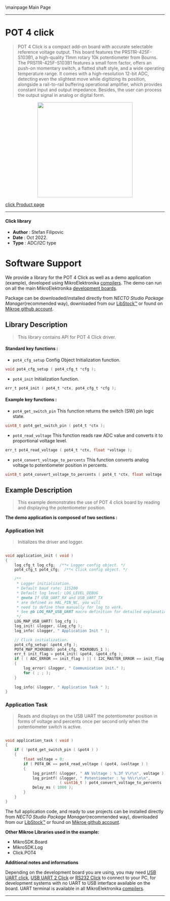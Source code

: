 \mainpage Main Page

---
# POT 4 click

> POT 4 Click is a compact add-on board with accurate selectable reference voltage output. This board features the PRS11R-425F-S103B1, a high-quality 11mm rotary 10k potentiometer from Bourns. The PRS11R-425F-S103B1 features a small form factor, offers an push-on momentary switch, a flatted shaft style, and a wide operating temperature range. It comes with a high-resolution 12-bit ADC, detecting even the slightest move while digitizing its position, alongside a rail-to-rail buffering operational amplifier, which provides constant input and output impedance. Besides, the user can process the output signal in analog or digital form.

<p align="center">
  <img src="https://download.mikroe.com/images/click_for_ide/pot4_click.png" height=300px>
</p>

[click Product page](https://www.mikroe.com/pot-4-click)

---


#### Click library

- **Author**        : Stefan Filipovic
- **Date**          : Oct 2022.
- **Type**          : ADC/I2C type


# Software Support

We provide a library for the POT 4 Click
as well as a demo application (example), developed using MikroElektronika
[compilers](https://www.mikroe.com/necto-studio).
The demo can run on all the main MikroElektronika [development boards](https://www.mikroe.com/development-boards).

Package can be downloaded/installed directly from *NECTO Studio Package Manager*(recommended way), downloaded from our [LibStock&trade;](https://libstock.mikroe.com) or found on [Mikroe github account](https://github.com/MikroElektronika/mikrosdk_click_v2/tree/master/clicks).

## Library Description

> This library contains API for POT 4 Click driver.

#### Standard key functions :

- `pot4_cfg_setup` Config Object Initialization function.
```c
void pot4_cfg_setup ( pot4_cfg_t *cfg );
```

- `pot4_init` Initialization function.
```c
err_t pot4_init ( pot4_t *ctx, pot4_cfg_t *cfg );
```

#### Example key functions :

- `pot4_get_switch_pin` This function returns the switch (SW) pin logic state.
```c
uint8_t pot4_get_switch_pin ( pot4_t *ctx );
```

- `pot4_read_voltage` This function reads raw ADC value and converts it to proportional voltage level.
```c
err_t pot4_read_voltage ( pot4_t *ctx, float *voltage );
```

- `pot4_convert_voltage_to_percents` This function converts analog voltage to potentiometer position in percents.
```c
uint8_t pot4_convert_voltage_to_percents ( pot4_t *ctx, float voltage );
```

## Example Description

> This example demonstrates the use of POT 4 click board by reading and displaying the potentiometer position.

**The demo application is composed of two sections :**

### Application Init

> Initializes the driver and logger.

```c

void application_init ( void )
{
    log_cfg_t log_cfg;  /**< Logger config object. */
    pot4_cfg_t pot4_cfg;  /**< Click config object. */

    /** 
     * Logger initialization.
     * Default baud rate: 115200
     * Default log level: LOG_LEVEL_DEBUG
     * @note If USB_UART_RX and USB_UART_TX 
     * are defined as HAL_PIN_NC, you will 
     * need to define them manually for log to work. 
     * See @b LOG_MAP_USB_UART macro definition for detailed explanation.
     */
    LOG_MAP_USB_UART( log_cfg );
    log_init( &logger, &log_cfg );
    log_info( &logger, " Application Init " );

    // Click initialization.
    pot4_cfg_setup( &pot4_cfg );
    POT4_MAP_MIKROBUS( pot4_cfg, MIKROBUS_1 );
    err_t init_flag = pot4_init( &pot4, &pot4_cfg );
    if ( ( ADC_ERROR == init_flag ) || ( I2C_MASTER_ERROR == init_flag ) )
    {
        log_error( &logger, " Communication init." );
        for ( ; ; );
    }
    
    log_info( &logger, " Application Task " );
}

```

### Application Task

> Reads and displays on the USB UART the potentiometer position in forms of voltage and percents once per second only when the potentiometer switch is active.

```c

void application_task ( void )
{
    if ( !pot4_get_switch_pin ( &pot4 ) )
    {
        float voltage = 0;
        if ( POT4_OK == pot4_read_voltage ( &pot4, &voltage ) ) 
        {
            log_printf( &logger, " AN Voltage : %.3f V\r\n", voltage );
            log_printf( &logger, " Potentiometer : %u %%\r\n\n", 
                        ( uint16_t ) pot4_convert_voltage_to_percents ( &pot4, voltage ) );
            Delay_ms ( 1000 );
        }
    }
}

```

The full application code, and ready to use projects can be installed directly from *NECTO Studio Package Manager*(recommended way), downloaded from our [LibStock&trade;](https://libstock.mikroe.com) or found on [Mikroe github account](https://github.com/MikroElektronika/mikrosdk_click_v2/tree/master/clicks).

**Other Mikroe Libraries used in the example:**

- MikroSDK.Board
- MikroSDK.Log
- Click.POT4

**Additional notes and informations**

Depending on the development board you are using, you may need
[USB UART click](https://www.mikroe.com/usb-uart-click),
[USB UART 2 Click](https://www.mikroe.com/usb-uart-2-click) or
[RS232 Click](https://www.mikroe.com/rs232-click) to connect to your PC, for
development systems with no UART to USB interface available on the board. UART
terminal is available in all MikroElektronika
[compilers](https://shop.mikroe.com/compilers).

---
